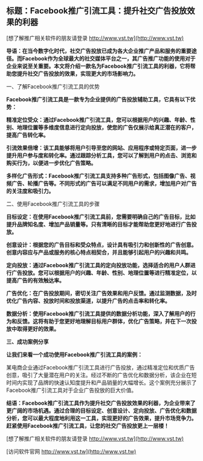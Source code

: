 ## **标题：Facebook推广引流工具：提升社交广告投放效果的利器**

[想了解推广相关软件的朋友请登录 http://www.vst.tw](http://www.vst.tw)

**导语：在当今数字化时代，社交广告投放已成为各大企业推广产品和服务的重要途径。而Facebook作为全球最大的社交媒体平台之一，其广告推广功能的使用对于企业来说至关重要。本文将介绍一款名为Facebook推广引流工具的利器，它将帮助您提升社交广告投放的效果，实现更大的市场影响力。**

一、了解Facebook推广引流工具的优势

**Facebook推广引流工具是一款专为企业提供的广告投放辅助工具，它具有以下优势：**

**精准定位受众：通过Facebook推广引流工具，您可以根据用户的兴趣、年龄、性别、地理位置等多维度信息进行定向投放，使您的广告仅展示给真正潜在的客户，提高广告转化率。**

**引流效果倍增：该工具能够将用户引导至您的网站、应用程序或特定页面，进一步提升用户参与度和转化率。通过跟踪分析工具，您可以了解到用户的点击、浏览和购买行为，以便进一步优化广告策略。**

**多样化广告形式：Facebook推广引流工具支持多种广告形式，包括图像广告、视频广告、轮播广告等。不同形式的广告可以满足不同用户的需求，增加用户对广告的关注度和吸引力。**

二、使用Facebook推广引流工具的步骤

**目标设定：在使用Facebook推广引流工具前，您需要明确自己的广告目标，比如提升品牌知名度、增加产品销量等。只有清晰的目标才能帮助您更好地进行广告投放。**

**创意设计：根据您的广告目标和受众特点，设计具有吸引力和创新性的广告创意。创意内容应与产品或服务的核心特点相契合，并且能够引起用户的兴趣和共鸣。**

**定向投放：通过Facebook推广引流工具的定向投放功能，选择适合的用户人群进行广告投放。您可以根据用户的兴趣、年龄、性别、地理位置等进行精准定位，以提高广告的有效触达率。**

**广告优化：在广告投放期间，密切关注广告效果和用户反馈。通过监测数据，及时优化广告内容、投放时间和投放渠道，以提升广告的点击率和转化率。**

**数据分析：使用Facebook推广引流工具提供的数据分析功能，深入了解用户的行为和反馈。这将有助于您更好地理解目标用户群体，优化广告策略，并在下一次投放中取得更好的效果。**

**三、成功案例分享**

**让我们来看一个成功使用Facebook推广引流工具的案例：**

某电商企业通过Facebook推广引流工具进行广告投放，通过精准定位和优质广告创意，吸引了大量潜在用户的关注。经过不断的广告优化和数据分析，该企业在短时间内实现了品牌的快速认知度提升和产品销量的大幅增长。这个案例充分展示了Facebook推广引流工具对于企业广告投放的巨大价值。

**结语：Facebook推广引流工具作为提升社交广告投放效果的利器，为企业带来了更广阔的市场机遇。通过合理的目标设定、创意设计、定向投放、广告优化和数据分析，您可以最大程度地利用这一工具，实现更好的广告效果，提升市场竞争力。赶紧使用Facebook推广引流工具，让您的社交广告投放更上一层楼！**

[想了解推广相关软件的朋友请登录 http://www.vst.tw](http://www.vst.tw)


[访问软件官网 http://www.vst.tw](http://www.vst.tw)
